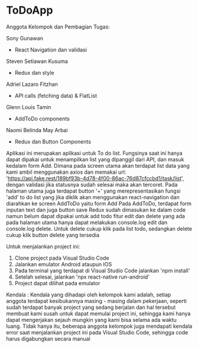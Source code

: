 # ToDoApp
Anggota Kelompok dan Pembagian Tugas:

Sony Gunawan
- React Navigation dan validasi

Steven Setiawan Kusuma
- Redux dan style

Adriel Lazaro Fitzhan
- API calls (fetching data) & FlatList

Glenn Louis Tamin
- AddToDo components

Naomi Belinda May Arbai
- Redux dan Button Components


Aplikasi ini merupakan aplikasi untuk To do list. Fungsinya saat ini hanya dapat dipakai untuk menampilkan list yang dipanggil dari API, dan masuk kedalam form Add.
Dimana pada screen utama akan terdapat list data yang kami ambil menggunakan axios dan memakai url: 'https://api.fake.rest/189bf93b-4d78-4f00-86ac-76d87cfccbd1/task/list', dengan validasi jika statusnya sudah selesai maka akan tercoret. Pada halaman utama juga terdapat button '+' yang merepresentasikan fungsi 'add' to do list yang jika diklik akan menggunakan react-navigation dan diarahkan ke screen AddToDo yaitu form Add
Pada AddToDo, terdapat form inputan text dan juga button save
Redux sudah dimasukan ke dalam code namun belum dapat dipakai untuk add todo
fitur edit dan delete yang ada pada halaman utama hanya dapat melakukan console.log edit dan console.log delete. Untuk delete cukup klik pada list todo, sedangkan delete cukup klik button delete yang tersedia


Untuk menjalankan project ini:
1. Clone project pada Visual Studio Code
2. Jalankan emulator Android ataupun IOS
3. Pada terminal yang terdapat di Visual Studio Code jalankan 'npm install'
4. Setelah selesai, jalankan 'npx react-native run-android'
5. Project dapat dilihat pada emulator


Kendala :
Kendala yang dihadapi oleh kelompok kami adalah, setiap anggota terdapat kesibukannya masing - masing dalam pekerjaan, seperti sudah terdapat banyak project yang sedang berjalan dan hal tersebut membuat kami susah untuk dapat memulai project ini, sehingga kami hanya dapat mengerjakan sejauh mungkin yang kami bisa selama ada waktu luang. Tidak hanya itu, beberapa anggota kelompok juga mendapati kendala error saat menjalankan project ini pada Visual Studio Code, sehingga code harus digabungkan secara manual
